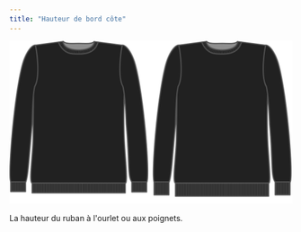 ```yaml
---
title: "Hauteur de bord côte"
---
```


![Hauteur de bord côte](ribbingheight.svg)

La hauteur du ruban à l'ourlet ou aux poignets.




